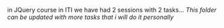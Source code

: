 in JQuery course in ITI we have had 2 sessions with 2 tasks...
*This folder can be updated with more tasks that i will do it personally*
